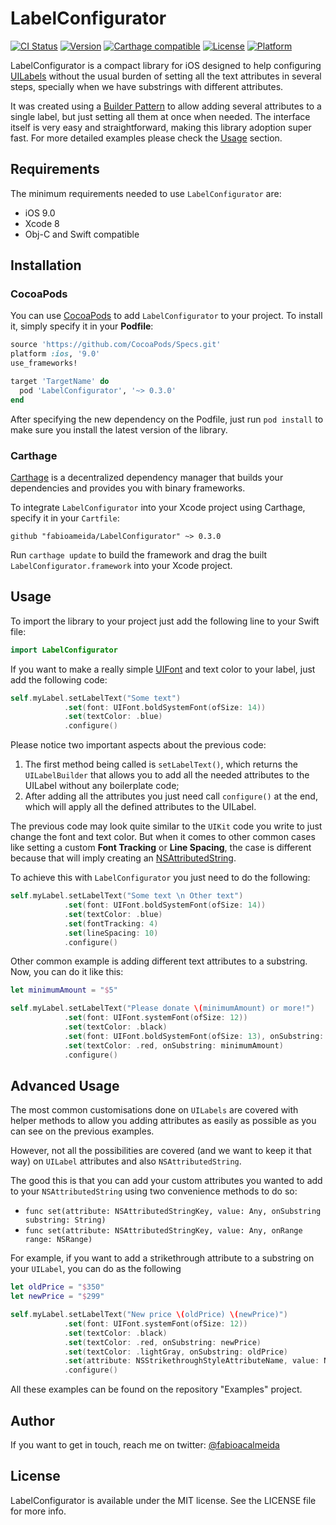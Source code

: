 # LabelConfigurator

[![CI Status](http://img.shields.io/travis/fabioalmeida/LabelConfigurator.svg?style=flat)](https://travis-ci.org/fabioalmeida/LabelConfigurator)
[![Version](https://img.shields.io/cocoapods/v/LabelConfigurator.svg?style=flat)](http://cocoapods.org/pods/LabelConfigurator)
[![Carthage compatible](https://img.shields.io/badge/Carthage-compatible-4BC51D.svg?style=flat)](https://github.com/Carthage/Carthage)
[![License](https://img.shields.io/cocoapods/l/LabelConfigurator.svg?style=flat)](http://cocoapods.org/pods/LabelConfigurator)
[![Platform](https://img.shields.io/cocoapods/p/LabelConfigurator.svg?style=flat)](http://cocoapods.org/pods/LabelConfigurator)


LabelConfigurator is a compact library for iOS designed to help configuring [UILabels](https://developer.apple.com/documentation/uikit/uilabel) without the usual burden of setting all the text attributes in several steps, specially when we have substrings with different attributes.

It was created using a [Builder Pattern](https://en.wikipedia.org/wiki/Builder_pattern) to allow adding several attributes to a single label, but just setting all them at once when needed. The interface itself is very easy and straightforward, making this library adoption super fast. For more detailed examples please check the [Usage](#usage) section.


## Requirements

The minimum requirements needed to use `LabelConfigurator` are:
- iOS 9.0
- Xcode 8
- Obj-C and Swift compatible


## Installation

### CocoaPods

You can use [CocoaPods](http://cocoapods.org) to add `LabelConfigurator` to your project. To install it, simply specify it in your **Podfile**:

```ruby
source 'https://github.com/CocoaPods/Specs.git'
platform :ios, '9.0'
use_frameworks!

target 'TargetName' do
  pod 'LabelConfigurator', '~> 0.3.0'
end
```

After specifying the new dependency on the Podfile, just run `pod install` to make sure you install the latest version of the library.


### Carthage

[Carthage](https://github.com/Carthage/Carthage) is a decentralized dependency manager that builds your dependencies and provides you with binary frameworks.

To integrate `LabelConfigurator` into your Xcode project using Carthage, specify it in your `Cartfile`:

```ogdl
github "fabioameida/LabelConfigurator" ~> 0.3.0
```

Run `carthage update` to build the framework and drag the built `LabelConfigurator.framework` into your Xcode project.


## Usage

To import the library to your project just add the following line to your Swift file:

```swift
import LabelConfigurator
```

If you want to make a really simple [UIFont](https://developer.apple.com/documentation/uikit/uifont) and text color to your label, just add the following code:

```swift
self.myLabel.setLabelText("Some text")
            .set(font: UIFont.boldSystemFont(ofSize: 14))
            .set(textColor: .blue)
            .configure()
```

Please notice two important aspects about the previous code:
1. The first method being called is `setLabelText()`, which returns the `UILabelBuilder` that allows you to add all the needed attributes to the UILabel without any boilerplate code;
2. After adding all the attributes you just need call `configure()` at the end, which will apply all the defined attributes to the UILabel.

The previous code may look quite similar to the `UIKit` code you write to just change the font and text color. But when it comes to other common cases like setting a custom **Font Tracking** or **Line Spacing**, the case is different because that will imply creating an [NSAttributedString](https://developer.apple.com/documentation/foundation/nsattributedstring).

To achieve this with `LabelConfigurator` you just need to do the following:

```swift
self.myLabel.setLabelText("Some text \n Other text")
            .set(font: UIFont.boldSystemFont(ofSize: 14))
            .set(textColor: .blue)
            .set(fontTracking: 4)
            .set(lineSpacing: 10)
            .configure()
```

Other common example is adding different text attributes to a substring. Now, you can do it like this:

```swift
let minimumAmount = "$5"

self.myLabel.setLabelText("Please donate \(minimumAmount) or more!")
            .set(font: UIFont.systemFont(ofSize: 12))
            .set(textColor: .black)
            .set(font: UIFont.boldSystemFont(ofSize: 13), onSubstring: minimumAmount)
            .set(textColor: .red, onSubstring: minimumAmount)
            .configure()
```


## Advanced Usage

The most common customisations done on `UILabels` are covered with helper methods to allow you adding attributes as easily as possible as you can see on the previous examples.

However, not all the possibilities are covered (and we want to keep it that way) on `UILabel` attributes and also `NSAttributedString`.

The good this is that you can add your custom attributes you wanted to add to your `NSAttributedString` using two convenience methods to do so:
- `func set(attribute: NSAttributedStringKey, value: Any, onSubstring substring: String)`
- `func set(attribute: NSAttributedStringKey, value: Any, onRange range: NSRange)`

For example, if you want to add a strikethrough attribute to a substring on your `UILabel`, you can do as the following

```swift
let oldPrice = "$350"
let newPrice = "$299"

self.myLabel.setLabelText("New price \(oldPrice) \(newPrice)")
            .set(font: UIFont.systemFont(ofSize: 12))
            .set(textColor: .black)
            .set(textColor: .red, onSubstring: newPrice)
            .set(textColor: .lightGray, onSubstring: oldPrice)
            .set(attribute: NSStrikethroughStyleAttributeName, value: NSNumber(value: 1), onSubstring: oldPrice)
            .configure()
```

All these examples can be found on the repository "Examples" project.



## Author

If you want to get in touch, reach me on twitter: [@fabioacalmeida](https://twitter.com/fabioacalmeida)


## License

LabelConfigurator is available under the MIT license. See the LICENSE file for more info.
